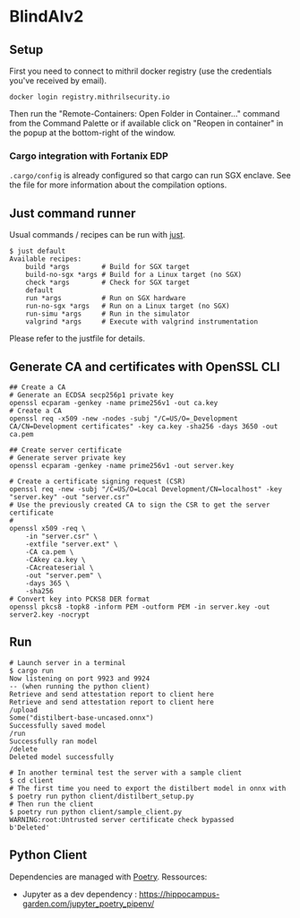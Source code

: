 # BlindAIv2

## Setup

First you need to connect to mithril docker registry (use the credentials you've received by email).
```
docker login registry.mithrilsecurity.io
```

Then run the "Remote-Containers: Open Folder in Container..." command from the Command Palette or if available click on "Reopen in container" in the popup at the bottom-right of the window.

### Cargo integration with Fortanix EDP

`.cargo/config`  is already configured so that cargo can run SGX enclave. See the file for more information about the compilation options.

## Just command runner

Usual commands / recipes can be run with [just](https://just.systems/man/en/). 
```
$ just default
Available recipes:
    build *args        # Build for SGX target
    build-no-sgx *args # Build for a Linux target (no SGX)
    check *args        # Check for SGX target
    default
    run *args          # Run on SGX hardware
    run-no-sgx *args   # Run on a Linux target (no SGX)
    run-simu *args     # Run in the simulator
    valgrind *args     # Execute with valgrind instrumentation
```
Please refer to the justfile for details.

## Generate CA and certificates with OpenSSL CLI 
```
## Create a CA
# Generate an ECDSA secp256p1 private key
openssl ecparam -genkey -name prime256v1 -out ca.key
# Create a CA 
openssl req -x509 -new -nodes -subj "/C=US/O=_Development CA/CN=Development certificates" -key ca.key -sha256 -days 3650 -out ca.pem 

## Create server certificate
# Generate server private key
openssl ecparam -genkey -name prime256v1 -out server.key

# Create a certificate signing request (CSR)
openssl req -new -subj "/C=US/O=Local Development/CN=localhost" -key "server.key" -out "server.csr"
# Use the previously created CA to sign the CSR to get the server certificate
# 
openssl x509 -req \
    -in "server.csr" \
    -extfile "server.ext" \
    -CA ca.pem \
    -CAkey ca.key \
    -CAcreateserial \
    -out "server.pem" \
    -days 365 \
    -sha256
# Convert key into PCKS8 DER format 
openssl pkcs8 -topk8 -inform PEM -outform PEM -in server.key -out server2.key -nocrypt
```

## Run 

```
# Launch server in a terminal
$ cargo run
Now listening on port 9923 and 9924
-- (when running the python client)
Retrieve and send attestation report to client here
Retrieve and send attestation report to client here
/upload
Some("distilbert-base-uncased.onnx")
Successfully saved model
/run
Successfully ran model
/delete
Deleted model successfully

# In another terminal test the server with a sample client
$ cd client
# The first time you need to export the distilbert model in onnx with
$ poetry run python client/distilbert_setup.py
# Then run the client
$ poetry run python client/sample_client.py
WARNING:root:Untrusted server certificate check bypassed
b'Deleted'
``` 

## Python Client

Dependencies are managed with [Poetry](https://python-poetry.org/).
Ressources:
  * Jupyter as a dev dependency : https://hippocampus-garden.com/jupyter_poetry_pipenv/
